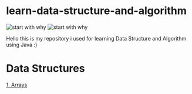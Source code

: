 # learn-data-structure-and-algorithm
![start with why](https://img.shields.io/badge/Language-Java-brightgreen)
![start with why](https://img.shields.io/badge/IDE-Intellij-brightgreen)

Hello this is my repository i used for learning Data Structure and Algorithm using Java :)

# Data Structures

[1. Arrays](https://github.com/komangss/learn-data-structure-and-algorithm/blob/master/src/arrays/README.md)

